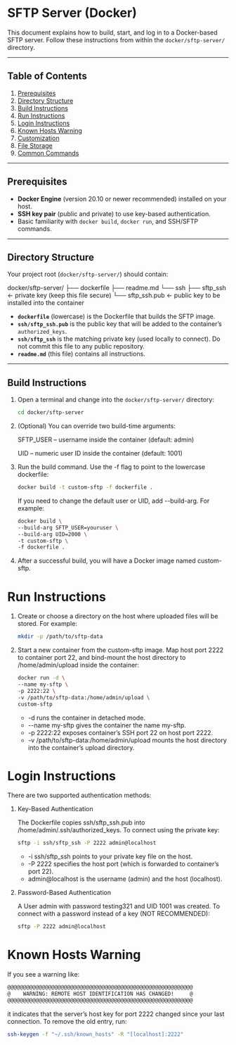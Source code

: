 # SFTP Server (Docker)

This document explains how to build, start, and log in to a Docker-based SFTP server. Follow these instructions from within the `docker/sftp-server/` directory.

---

## Table of Contents

1. [Prerequisites](#prerequisites)  
2. [Directory Structure](#directory-structure)  
3. [Build Instructions](#build-instructions)  
4. [Run Instructions](#run-instructions)  
5. [Login Instructions](#login-instructions)  
6. [Known Hosts Warning](#known-hosts-warning)  
7. [Customization](#customization)  
8. [File Storage](#file-storage)  
9. [Common Commands](#common-commands)  

---

## Prerequisites

- **Docker Engine** (version 20.10 or newer recommended) installed on your host.  
- **SSH key pair** (public and private) to use key-based authentication.  
- Basic familiarity with `docker build`, `docker run`, and SSH/SFTP commands.  

---

## Directory Structure

Your project root (`docker/sftp-server/`) should contain:

docker/sftp-server/
├── dockerfile
├── readme.md
└── ssh
├── sftp_ssh ← private key (keep this file secure)
└── sftp_ssh.pub ← public key to be installed into the container

- **`dockerfile`** (lowercase) is the Dockerfile that builds the SFTP image.  
- **`ssh/sftp_ssh.pub`** is the public key that will be added to the container’s `authorized_keys`.  
- **`ssh/sftp_ssh`** is the matching private key (used locally to connect). Do not commit this file to any public repository.  
- **`readme.md`** (this file) contains all instructions.

---

## Build Instructions

1. Open a terminal and change into the `docker/sftp-server/` directory:

   ```bash
   cd docker/sftp-server
   ```

2. (Optional) You can override two build-time arguments:

    SFTP_USER – username inside the container (default: admin)

    UID – numeric user ID inside the container (default: 1001)

3. Run the build command. Use the -f flag to point to the lowercase dockerfile:
    ```bash
    docker build -t custom-sftp -f dockerfile .
    ```
    If you need to change the default user or UID, add --build-arg. For example:
    ```bash
    docker build \
    --build-arg SFTP_USER=youruser \
    --build-arg UID=2000 \
    -t custom-sftp \
    -f dockerfile .
    ```
4. After a successful build, you will have a Docker image named custom-sftp.

# Run Instructions
1. Create or choose a directory on the host where uploaded files will be stored. For example:
    ```bash
    mkdir -p /path/to/sftp-data
    ```

2. Start a new container from the custom-sftp image. Map host port 2222 to container port 22, and bind-mount the host directory to /home/admin/upload inside the container:

    ```bash
    docker run -d \
    --name my-sftp \
    -p 2222:22 \
    -v /path/to/sftp-data:/home/admin/upload \
    custom-sftp
    ```
    * -d runs the container in detached mode.
    * --name my-sftp gives the container the name my-sftp.
    * -p 2222:22 exposes container’s SSH port 22 on host port 2222.
    * -v /path/to/sftp-data:/home/admin/upload mounts the host directory into the container’s upload directory.

# Login Instructions
There are two supported authentication methods:

1. Key-Based Authentication

    The Dockerfile copies ssh/sftp_ssh.pub into /home/admin/.ssh/authorized_keys. To connect using the private key:

    ```bash
    sftp -i ssh/sftp_ssh -P 2222 admin@localhost
    ```
    * -i ssh/sftp_ssh points to your private key file on the host.
    * -P 2222 specifies the host port (which is forwarded to container’s port 22).
    * admin@localhost is the username (admin) and the host (localhost).

2. Password-Based Authentication

    A User admin with password testing321 and UID 1001 was created. To connect with a password instead of a key (NOT RECOMMENDED):
    ```bash
    sftp -P 2222 admin@localhost
    ```


# Known Hosts Warning
If you see a warning like:
```bash
@@@@@@@@@@@@@@@@@@@@@@@@@@@@@@@@@@@@@@@@@@@@@@@@@@@@@@@@@@@
@    WARNING: REMOTE HOST IDENTIFICATION HAS CHANGED!     @
@@@@@@@@@@@@@@@@@@@@@@@@@@@@@@@@@@@@@@@@@@@@@@@@@@@@@@@@@@@
```
it indicates that the server’s host key for port 2222 changed since your last connection. To remove the old entry, run:

```bash
ssh-keygen -f "~/.ssh/known_hosts" -R "[localhost]:2222"
```
